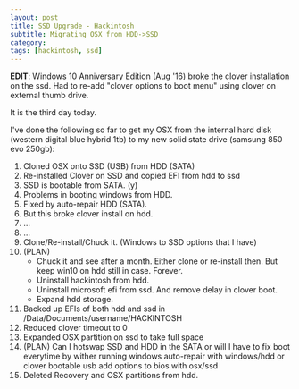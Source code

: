 ```yaml
---
layout: post
title: SSD Upgrade - Hackintosh
subtitle: Migrating OSX from HDD->SSD
category: 
tags: [hackintosh, ssd]
---
```


**EDIT**: Windows 10 Anniversary Edition (Aug '16) broke the clover installation on the ssd. Had to re-add "clover options to boot menu" using clover on external thumb drive.

It is the third day today. 

I've done the following so far to get my OSX from the internal hard disk (western digital blue hybrid 1tb) to my new solid state drive (samsung 850 evo 250gb):

1. Cloned OSX onto SSD (USB) from HDD (SATA)
2. Re-installed Clover on SSD and copied EFI from hdd to ssd 
3. SSD is bootable from SATA. (y)
4. Problems in booting windows from HDD. 
5. Fixed by auto-repair HDD (SATA).
6. But this broke clover install on hdd.
7. …
8. …
9. Clone/Re-install/Chuck it. (Windows to SSD options that I have)
10. (PLAN)
	- Chuck it and see after a month. Either clone or re-install then. But keep win10 on hdd still in case. Forever.
	- Uninstall hackintosh from hdd. 
	- Uninstall microsoft efi from ssd. And remove delay in clover boot.
	- Expand hdd storage.
11. Backed up EFIs of both hdd and ssd in /Data/Documents/username/HACKINTOSH
12. Reduced clover timeout to 0
13. Expanded OSX partition on ssd to take full space
14. (PLAN) Can I hotswap SSD and HDD in the SATA or will I have to fix boot everytime by wither running windows auto-repair with windows/hdd or clover bootable usb add options to bios with osx/ssd
15. Deleted Recovery and OSX partitions from hdd.